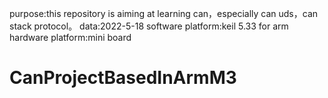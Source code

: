 purpose:this repository is aiming at learning can，especially can uds，can stack protocol。
data:2022-5-18
software platform:keil 5.33 for arm
hardware platform:mini board
# CanProjectBasedInArmM3

